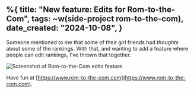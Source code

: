 %{
    title: "New feature: Edits for Rom-to-the-Com",
    tags: ~w(side-project rom-to-the-com),
    date_created: "2024-10-08",
}
---
Someone mentioned to me that some of their girl friends had _thoughts_ about some of the rankings. With that, and wanting to add a feature where people can edit rankings, I've thrown that together.

![Screenshot of Rom-to-the-Com edits feature](/images/blog/rom-to-the-com-edits.jpg)

Have fun at [https://www.rom-to-the-com.com](https://www.rom-to-the-com.com).
